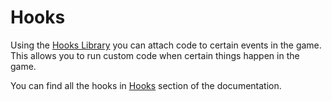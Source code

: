 # Hooks

Using the [Hooks Library](../../libraries/Hooks/index.md) you can attach code to certain events in the game. This allows you to run custom code when certain things happen in the game.

You can find all the hooks in [Hooks](../../hooks/index.md) section of the documentation.
